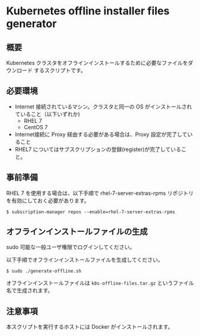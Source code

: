 # Kubernetes offline installer files generator

## 概要

Kubernetes クラスタをオフラインインストールするために必要なファイルをダウンロード
するスクリプトです。

## 必要環境

* Internet 接続されているマシン。クラスタと同一の OS がインストールされていること（以下いずれか)
    * RHEL 7
    * CentOS 7
* Internet接続に Proxy 経由する必要がある場合は、Proxy 設定が完了していること
* RHEL7 についてはサブスクリプションの登録(register)が完了していること。

## 事前準備

RHEL 7 を使用する場合は、以下手順で rhel-7-server-extras-rpms リポジトリを有効にしておく必要があります。

    $ subscription-manager repos --enable=rhel-7-server-extras-rpms

## オフラインインストールファイルの生成

sudo 可能な一般ユーザ権限でログインしてください。

以下手順でオフラインインストールファイルを生成してください。

    $ sudo ./generate-offline.sh

オフラインインストールファイルは `k8s-offline-files.tar.gz` というファイル名で生成されます。

## 注意事項

本スクリプトを実行するホストには Docker がインストールされます。
